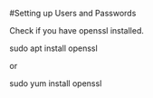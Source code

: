 #Setting up Users and Passwords

Check if you have openssl installed.

sudo apt install openssl 

or 

sudo yum install openssl


